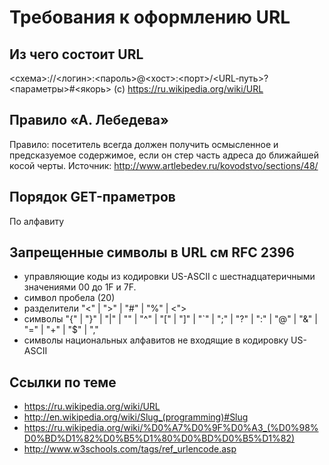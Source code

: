 Требования к оформлению URL
===========================

## Из чего состоит URL


<схема>://<логин>:<пароль>@<хост>:<порт>/<URL‐путь>?<параметры>#<якорь> (c) https://ru.wikipedia.org/wiki/URL



## Правило &laquo;А. Лебедева&raquo;

Правило: посетитель всегда должен получить осмысленное и предсказуемое содержимое, если он стер часть адреса до ближайшей косой черты. 
Источник: http://www.artlebedev.ru/kovodstvo/sections/48/

## Порядок GET-праметров

По алфавиту

## Запрещенные символы в URL см RFC 2396

- управляющие коды из кодировки US-ASCII с шестнадцатеричными значениями 00 до 1F и 7F.
- символ пробела (20)
- разделители "<" | ">" | "#" | "%" | <">
- символы "{" | "}" | "|" | "\" | "^" | "[" | "]" | "`" | ";" | "?" | ":" | "@" | "&" | "=" | "+" | "$" | ","
- символы национальных алфавитов не входящие в кодировку US-ASCII

## Ссылки по теме

* https://ru.wikipedia.org/wiki/URL
* http://en.wikipedia.org/wiki/Slug_(programming)#Slug
* https://ru.wikipedia.org/wiki/%D0%A7%D0%9F%D0%A3_(%D0%98%D0%BD%D1%82%D0%B5%D1%80%D0%BD%D0%B5%D1%82)
* http://www.w3schools.com/tags/ref_urlencode.asp
